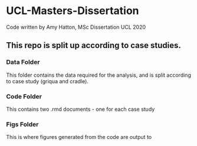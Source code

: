 # UCL-Masters-Dissertation

Code written by Amy Hatton, MSc Dissertation UCL 2020

## This repo is split up according to case studies. 

### Data Folder

This folder contains the data required for the analysis, and is split according to case study (griqua and cradle). 

### Code Folder
This contains two .rmd documents - one for each case study

### Figs Folder
This is where figures generated from the code are output to 

